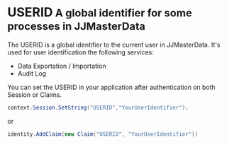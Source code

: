 <h1>USERID<small> A global identifier for some processes in JJMasterData</small></h1>

The USERID is a global identifier to the current user in JJMasterData. It's used for  user identification the following services:

- Data Exportation / Importation
- Audit Log 

You can set the USERID in your application after authentication on both Session or Claims.

```cs
context.Session.SetString("USERID","YourUserIdentifier");
```
or
```cs
identity.AddClaim(new Claim("USERID", "YourUserIdentifier"))
```